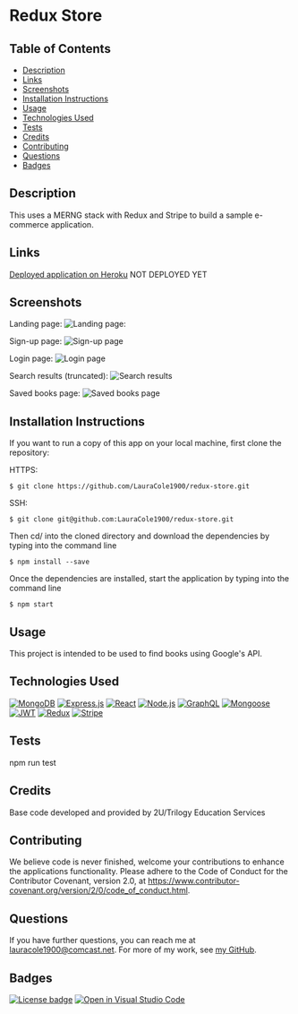 # Redux Store

## Table of Contents

* [Description](#description)
* [Links](#links)
* [Screenshots](#screenshots)
* [Installation Instructions](#installation-instructions)
* [Usage](#usage)
* [Technologies Used](#technologies-used)
* [Tests](#tests)
* [Credits](#credits)
* [Contributing](#contributing)
* [Questions](#questions)
* [Badges](#badges)

## Description

This uses a MERNG stack with Redux and Stripe to build a sample e-commerce application.

## Links

[Deployed application on Heroku](https://#.herokuapp.com/) NOT DEPLOYED YET

## Screenshots

Landing page:
![Landing page:](assets/landing-page-screenshot.png)

Sign-up page:
![Sign-up page](assets/signup-page-screenshot.png)

Login page:
![Login page](assets/login-page-screenshot.png)

Search results (truncated):
![Search results](assets/search-page-with-results.png)

Saved books page:
![Saved books page](assets/saved-books-screenshot.png)

## Installation Instructions

If you want to run a copy of this app on your local machine, first clone the repository:

HTTPS:
```
$ git clone https://github.com/LauraCole1900/redux-store.git
```

SSH:
```
$ git clone git@github.com:LauraCole1900/redux-store.git
```

Then cd/ into the cloned directory and download the dependencies by typing into the command line
```
$ npm install --save
```

Once the dependencies are installed, start the application by typing into the command line
```
$ npm start
```

## Usage

This project is intended to be used to find books using Google's API.

## Technologies Used

[![MongoDB](https://img.shields.io/badge/built%20with-MongoDB-4db33d)](https://www.mongodb.com/) [![Express.js](https://img.shields.io/badge/built%20with-Express.js-303030)](https://expressjs.com/) [![React](https://img.shields.io/badge/built%20with-React-61dbfb)](https://reactjs.org/) [![Node.js](https://img.shields.io/badge/built%20with-Node.js-3c873a)](https://nodejs.org/en/) [![GraphQL](https://img.shields.io/badge/built%20with-GraphQL-c00095)](https://graphql.org/) [![Mongoose](https://img.shields.io/badge/built%20with-Mongoose-880000)](https://mongoosejs.com/) [![JWT](https://img.shields.io/badge/built%20with-JWT-d63aff)](https://jwt.io/) [![Redux](https://img.shields.io/badge/built%20with-Redux-764abc)](https://redux.js.org/) [![Stripe](https://img.shields.io/badge/built%20with-Stripe-33c27f)](https://stripe.com/docs/js)

## Tests

npm run test

## Credits

Base code developed and provided by 2U/Trilogy Education Services

## Contributing

We believe code is never finished, welcome your contributions to enhance the applications functionality. Please adhere to the Code of Conduct for the Contributor Covenant, version 2.0, at https://www.contributor-covenant.org/version/2/0/code_of_conduct.html.

## Questions

If you have further questions, you can reach me at lauracole1900@comcast.net. For more of my work, see [my GitHub](https://github.com/LauraCole1900).

## Badges

[![License badge](https://img.shields.io/badge/license-MIT-082429)](./LICENSE) [![Open in Visual Studio Code](https://open.vscode.dev/badges/open-in-vscode.svg)](https://open.vscode.dev/LauraCole1900/redux-store)